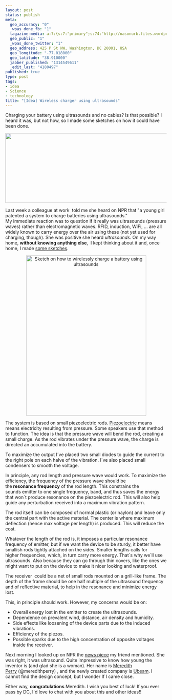 ```yaml
--- 
layout: post
status: publish
meta: 
  geo_accuracy: "0"
  _wpas_done_fb: "1"
  tagazine-media: a:7:{s:7:"primary";s:74:"http://nasonurb.files.wordpress.com/2011/08/img_20110826_112325-copy-2.jpg";s:6:"images";a:1:{s:74:"http://nasonurb.files.wordpress.com/2011/08/img_20110826_112325-copy-2.jpg";a:6:{s:8:"file_url";s:74:"http://nasonurb.files.wordpress.com/2011/08/img_20110826_112325-copy-2.jpg";s:5:"width";s:4:"1419";s:6:"height";s:3:"485";s:4:"type";s:5:"image";s:4:"area";s:6:"688215";s:9:"file_path";s:0:"";}}s:6:"videos";a:0:{}s:11:"image_count";s:1:"2";s:6:"author";s:7:"4180497";s:7:"blog_id";s:7:"8438084";s:9:"mod_stamp";s:19:"2011-08-28 16:45:56";}
  geo_public: "1"
  _wpas_done_twitter: "1"
  geo_address: 425 P St NW, Washington, DC 20001, USA
  geo_longitude: "-77.018000"
  geo_latitude: "38.910000"
  jabber_published: "1314549611"
  _edit_last: "4180497"
published: true
type: post
tags: 
- idea
- Science
- technology
title: "[Idea] Wireless charger using ultrasounds"
---
```

Charging your battery using ultrasounds and no cables? Is that possible? I heard it was, but not how, so I made some sketches on how it could have been done.

<a href="http://www.flickr.com/photos/nasonurb/6088924571/in/photostream"><img class="aligncenter size-full wp-image-2008" title="IMG_20110826_112325 copy 2" src="http://nasonurb.files.wordpress.com/2011/08/img_20110826_112325-copy-2.jpg" alt="" width="640" height="218" /><!--more--></a>

Last week a colleague at work  told me she heard on NPR that "a young girl patented a system to charge batteries using ultrasounds." My immediate reaction was to question if it really was ultrasounds (pressure waves) rather than electromagnetic waves. RFID, induction, WiFi, ... are all widely known to carry energy over the air using these (not yet used for charging, though). She was positive she heard <em>ultrasounds</em>. On my way home, <strong>without knowing anything else</strong>,  I kept thinking about it and, once home, I made <a href="http://www.flickr.com/photos/nasonurb/6088924571/in/photostream">some sketches</a>.
<p style="text-align:center;"><a title="Sketch on how to wirelessly charge a battery using ultrasounds  by brunosan, on Flickr" href="http://www.flickr.com/photos/nasonurb/6088924571/"><img class="aligncenter" src="http://farm7.static.flickr.com/6183/6088924571_c2f33f5c3a.jpg" alt="Sketch on how to wirelessly charge a battery using ultrasounds " width="375" height="500" /></a></p>
The system is based on small piezoelectric rods. <a href="http://en.wikipedia.org/wiki/Piezoelectricity">Piezoelectric</a> means means electricity resulting from pressure. Some speakers use that method to function. The idea is that the pressure wave will bend the rod, creating a small charge. As the rod vibrates under the pressure wave, the charge is directed an accumulated into the battery.

To maximize the output I´ve placed two small diodes to guide the current to the right pole on each halve of the vibration. I´ve also placed small condensers to smooth the voltage.

In principle, any rod length and pressure wave would work. To maximize the efficiency, the frequency of the pressure wave should be the<strong> resonance frequency</strong> of the rod length. This constrains the sounds emitter to one single frequency, band, and thus saves the energy that won´t produce resonance on the piezoelectric rod. This will also help guide any perturbation received into a maximum vibration pattern.

The rod itself can be composed of normal plastic (or naylon) and leave only the central part with the active material. The center is where maximum deflection (hence max voltage per length) is produced. This will reduce the cost.

Whatever the length of the rod is, it imposes a particular resonance frequency of emitter, but if we want the device to be sturdy, it better have smallish rods tightly attached on the sides. Smaller lengths calls for higher frequencies, which, in turn carry more energy. That´s why we´ll use ultrasounds. Also because they can go through thin covers, like the ones we might want to put on the device to make it nicer looking and waterproof.

The receiver  could be a net of small rods mounted on a grill-like frame. The depth of the frame should be one half multiple of the ultrasound frequency and of reflective material, to help in the resonance and minimize energy lost.

This, in principle should work. However, my concerns would be on:
<ul>
	<li>Overall energy lost in the emitter to create the ultrasounds.</li>
	<li>Dependence on prevalent wind, distance, air density and humidity.</li>
	<li>Side effects like loosening of the device parts due to the induced vibrations.</li>
	<li>Efficiency of the piezos.</li>
	<li>Possible sparks due to the high concentration of opposite voltages inside the receiver.</li>
</ul>
Next morning I looked up on NPR the <a href="http://www.npr.org/2011/08/23/139854129/young-entrepreneur-has-a-better-idea-now-what">news piece</a> my friend mentioned. She was right, it was ultrasound. Quite impressive to know how young the inventor is (and glad she is a woman). Her name is <a href="http://www.linkedin.com/profile/view?id=56344842&amp;authType=NAME_SEARCH&amp;authToken=eN-g&amp;locale=en_US&amp;srchid=4e00e504-41e3-4e7c-aeb2-126d92f5e5b1-3&amp;srchindex=1&amp;srchtotal=1&amp;goback=%2Efps_PBCK_Meredith+Perry_*1_*1_*1_*1_*1_*1_*2_*1_Y_*1_*1_*1_false_1_R_true_CC%2CN%2CG%2CI%2CPC%2CED%2CL%2CFG%2CTE%2CFA%2CSE%2CP%2CCS%2CF%2CDR_*2_*2_*2_*2_*2_*2_*2_19328_*2_*2_*2_*2_*2_*2_*2_*2_*2_*2_*2_*2&amp;pvs=ps&amp;trk=pp_profile_name_link">Meredith Perry</a> (@meredithperry) , and the newly created company is <a href="http://ubeam.com/">Ubeam</a>. I cannot find the design concept, but I wonder If I came close.

Either way, <strong>congratulations</strong> Meredith. I wish you best of luck! If you ever pass by DC, I´d love to chat with you about this and other ideas!!

